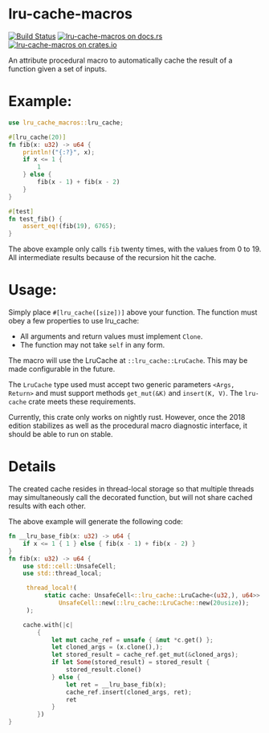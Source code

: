 lru-cache-macros
================
[![Build Status](https://travis-ci.org/tylerreisinger/lru-cache-macro.svg?branch=master)](https://travis-ci.org/tylerreisinger/lru-cache-macro)
[![lru-cache-macros on docs.rs][docsrs-image]][docsrs]
[![lru-cache-macros on crates.io][crates-image]][crates]

[docsrs-image]: https://docs.rs/lru-cache-macros/badge.svg
[docsrs]: https://docs.rs/lru-cache-macros/0.2.0/lru_cache_macros/
[crates-image]: https://img.shields.io/crates/v/lru-cache-macros.svg
[crates]: https://crates.io/crates/lru-cache-macros/

An attribute procedural macro to automatically cache the result of a function given a set of inputs.

# Example:

```rust
use lru_cache_macros::lru_cache;

#[lru_cache(20)]
fn fib(x: u32) -> u64 {
    println!("{:?}", x);
    if x <= 1 {
        1
    } else {
        fib(x - 1) + fib(x - 2)
    }
}

#[test]
fn test_fib() {
    assert_eq!(fib(19), 6765);
}
```

The above example only calls `fib` twenty times, with the values from 0 to 19. All intermediate
results because of the recursion hit the cache.

# Usage:

Simply place `#[lru_cache([size])]` above your function. The function must obey a few properties
to use lru_cache:

* All arguments and return values must implement `Clone`.
* The function may not take `self` in any form.

The macro will use the LruCache at `::lru_cache::LruCache`. This may be made configurable in the future.

The `LruCache` type used must accept two generic parameters `<Args, Return>` and must support methods
`get_mut(&K)` and `insert(K, V)`. The `lru-cache` crate meets these requirements.

Currently, this crate only works on nightly rust. However, once the 2018 edition stabilizes as well as the
procedural macro diagnostic interface, it should be able to run on stable.

# Details

The created cache resides in thread-local storage so that multiple threads may simultaneously call
the decorated function, but will not share cached results with each other.

The above example will generate the following code:

```rust
fn __lru_base_fib(x: u32) -> u64 {
    if x <= 1 { 1 } else { fib(x - 1) + fib(x - 2) }
}
fn fib(x: u32) -> u64 {
    use std::cell::UnsafeCell;
    use std::thread_local;

     thread_local!(
          static cache: UnsafeCell<::lru_cache::LruCache<(u32,), u64>> =
              UnsafeCell::new(::lru_cache::LruCache::new(20usize));
     );

    cache.with(|c|
        {
            let mut cache_ref = unsafe { &mut *c.get() };
            let cloned_args = (x.clone(),);
            let stored_result = cache_ref.get_mut(&cloned_args);
            if let Some(stored_result) = stored_result {
                stored_result.clone()
            } else {
                let ret = __lru_base_fib(x);
                cache_ref.insert(cloned_args, ret);
                ret
            }
        })
}
```

